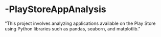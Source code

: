 # -PlayStoreAppAnalysis
"This project involves analyzing applications available on the Play Store using Python libraries such as pandas, seaborn, and matplotlib."
